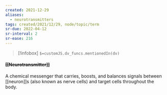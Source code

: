 ```yaml
---
created: 2021-12-29 
aliases:
  - neurotransmitters
tags: created/2021/12/29, node/topic/term
sr-due: 2022-04-12
sr-interval: 2
sr-ease: 216
---
```

> [!infobox]
`$=customJS.dv_funcs.mentionedIn(dv)`

#### <s class="topic-title">[[Neurotransmitter]]</s>

A chemical messenger that carries, boosts, and balances signals between [[neuron]]s (also known as nerve cells) and target cells throughout the body.

